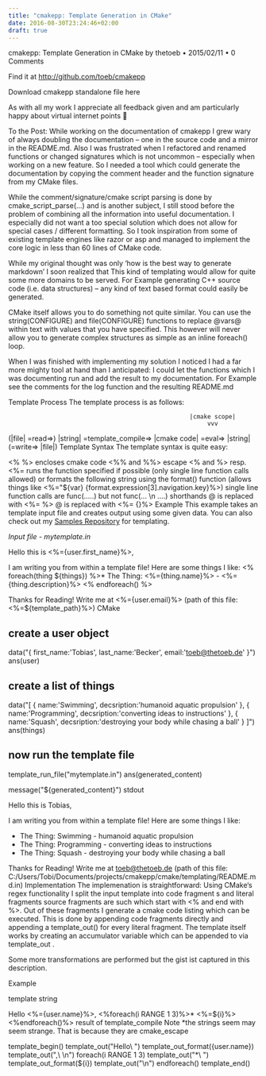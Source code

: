 ```yaml
---
title: "cmakepp: Template Generation in CMake"
date: 2016-08-30T23:24:46+02:00
draft: true
---
```



cmakepp: Template Generation in CMake
by thetoeb • 2015/02/11 • 0 Comments

Find it at http://github.com/toeb/cmakepp

Download cmakepp standalone file here

As with all my work I appreciate all feedback given and am particularly happy about virtual internet points 🙂

To the Post:
While working on the documentation of cmakepp I grew wary of always doubling the documentation – one in the source code and a mirror in the README.md. Also I was frustrated when I refactored and renamed functions or changed signatures which is not uncommon – especially when working on a new feature. So I needed a tool which could generate the documentation by copying the comment header and the function signature from my CMake files.

While the comment/signature/cmake script parsing is done by cmake_script_parse(...) and is another subject, I still stood before the problem of combining all the information into useful documentation. I especially did not want a too special solution which does not allow for special cases / different formatting. So I took inspiration from some of existing template engines like razor or asp and managed to implement the core logic in less than 60 lines of CMake code.

While my original thought was only ‘how is the best way to generate markdown’ I soon realized that This kind of templating would allow for quite some more domains to be served. For Example generating C++ source code (i.e. data structures) – any kind of text based format could easily be generated.

CMake itself allows you to do something not quite similar. You can use the string(CONFIGURE) and file(CONFIGURE) functions to replace @vars@ within text with values that you have specified. This however will never allow you to generate complex structures as simple as an inline foreach() loop.

When I was finished with implementing my solution I noticed I had a far more mighty tool at hand than I anticipated: I could let the functions which I was documenting run and add the result to my documentation. For Example see the comments for the log function and the resulting README.md

Template Process
The template process is as follows:

                                                       |cmake scope|
                                                            vvv             
(|file| =read=>) |string| =template_compile=> |cmake code| =eval=> |string| (=write=> |file|)
Template Syntax
The template syntax is quite easy:

<% %> encloses cmake code
<%% and %%> escape <% and %> resp.
<%= runs the function specified if possible (only single line function calls allowed) or formats the following string using the format() function (allows things like <%="${var} {format.expression[3].navigation.key}%>)
single line function calls are func(.....) but not func(... \n ....)
shorthands
@<cmake function call> is replaced with <%= <cmake function call> %>
@<navigation expression> is replaced with <%= {<navigation expression>}%>
Example
This example takes an template input file and creates output using some given data.  You can also check out my [Samples Repository](#samples) for templating.

*Input file - mytemplate.in*

Hello this is <%={user.first_name}%>,

I am writing you from within a template file!  Here are some things I like:
<% foreach(thing ${things}) %>* The Thing: <%={thing.name}%> - <%={thing.description}%>
<% endforeach() %>

Thanks for Reading! Write me at <%={user.email}%>
(path of this file: <%=${template_path}%>)
CMake

## create a user object
data("{
    first_name:'Tobias',
    last_name:'Becker',
    email:'toeb@thetoeb.de'
}")
ans(user)

## create a list of things
data("[
    {
        name:'Swimming',
        decsription:'humanoid aquatic propulsion'
    },
    {
        name:'Programming',
        decsription:'converting ideas to instructions'
    },
    {
        name:'Squash',
        decsription:'destroying your body while chasing a ball'
    }
]")
ans(things)

## now run the template file

template_run_file("mytemplate.in")
ans(generated_content)

message("${generated_content}")
stdout

Hello this is Tobias,

I am writing you from within a template file!  Here are some things I like:
* The Thing: Swimming - humanoid aquatic propulsion
* The Thing: Programming - converting ideas to instructions
* The Thing: Squash - destroying your body while chasing a ball


Thanks for Reading! Write me at toeb@thetoeb.de
(path of this file: C:/Users/Tobi/Documents/projects/cmakepp/cmake/templating/README.md.in)
Implementation
The implemenation is straightforward: Using CMake‘s regex functionality I split the input template into code fragment s and literal fragments source fragments are such which start with <% and end with %>. Out of these fragments I generate a cmake code listing which can be executed. This is done by appending code fragments directly and appending a template_out(<literal fragment>) for every literal fragment. The template itself works by creating an accumulator variable which can be appended to via template_out .

Some more transformations are performed but the gist ist captured in this description.

Example

template string

Hello <%={user.name}%>, 
<%foreach(i RANGE 1 3)%>* <%=${i}%>
<%endforeach()%>
result of template_compile Note *the strings seem may seem strange. That is because they are cmake_escape

template_begin()
template_out("Hello\ ")
template_out_format({user.name})
template_out(",\ \n")
foreach(i RANGE 1 3)
template_out("*\ ")
template_out_format(${i})
template_out("\n")
endforeach()
 template_end()